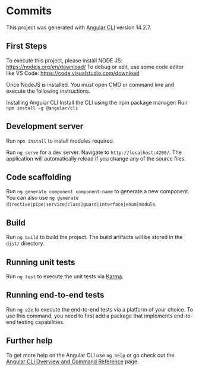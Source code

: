 # Commits

This project was generated with [Angular CLI](https://github.com/angular/angular-cli) version 14.2.7.

## First Steps

To execute this project, please install NODE JS: https://nodejs.org/en/download/
To debug or edit, use some code editor like VS Code: https://code.visualstudio.com/download

Once NodeJS is installed. You must open CMD or command line and execute the following instructions.

Installing Angular CLI
Install the CLI using the npm package manager:
Run `npm install -g @angular/cli`

## Development server

Run `npm install` to install modules required.

Run `ng serve` for a dev server. Navigate to `http://localhost:4200/`. The application will automatically reload if you change any of the source files.

## Code scaffolding

Run `ng generate component component-name` to generate a new component. You can also use `ng generate directive|pipe|service|class|guard|interface|enum|module`.

## Build

Run `ng build` to build the project. The build artifacts will be stored in the `dist/` directory.

## Running unit tests

Run `ng test` to execute the unit tests via [Karma](https://karma-runner.github.io).

## Running end-to-end tests

Run `ng e2e` to execute the end-to-end tests via a platform of your choice. To use this command, you need to first add a package that implements end-to-end testing capabilities.

## Further help

To get more help on the Angular CLI use `ng help` or go check out the [Angular CLI Overview and Command Reference](https://angular.io/cli) page.
